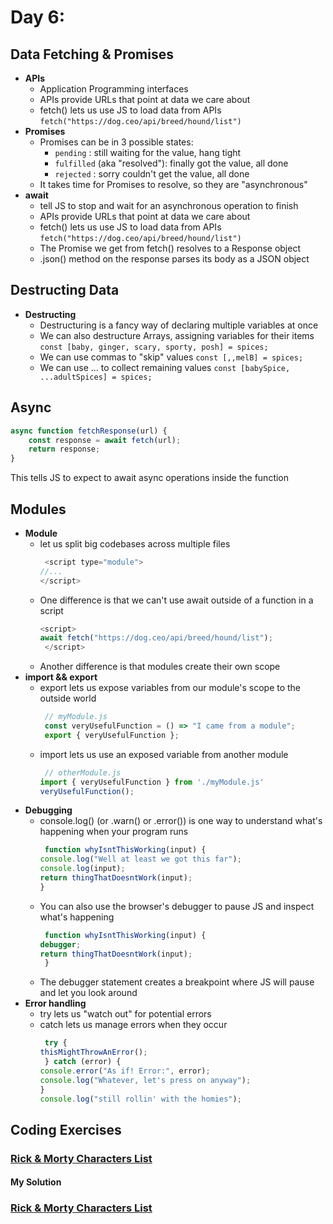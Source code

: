 
# Day 6: 
## Data Fetching & Promises
* **APIs**
  - Application Programming interfaces
  - APIs provide URLs that point at data we care about
  - fetch() lets us use JS to load data from APIs `fetch("https://dog.ceo/api/breed/hound/list")`
* **Promises**
  - Promises can be in 3 possible states:
     - `pending` : still waiting for the value, hang tight
     - `fulfilled` (aka "resolved"): finally got the value, all done
     - `rejected` : sorry couldn't get the value, all done
  - It takes time for Promises to resolve, so they are "asynchronous"
* **await**
  - tell JS to stop and wait for an asynchronous operation to finish
  - APIs provide URLs that point at data we care about
  - fetch() lets us use JS to load data from APIs `fetch("https://dog.ceo/api/breed/hound/list")`
  - The Promise we get from fetch() resolves to a Response object
  - .json() method on the response parses its body as a JSON object
## Destructing Data
* **Destructing**
  - Destructuring is a fancy way of declaring multiple variables at once
  - We can also destructure Arrays, assigning variables for their items `const [baby, ginger, scary, sporty, posh] = spices;`
  - We can use commas to "skip" values `const [,,melB] = spices;`
  - We can use ... to collect remaining values `const [babySpice, ...adultSpices] = spices;`
## Async
```javascript
async function fetchResponse(url) {
    const response = await fetch(url);
    return response;
}
```
This tells JS to expect to await async operations inside the function

## Modules
* **Module**
  - let us split big codebases across multiple files
    ```javascript
     <script type="module">
    //...
    </script>
    ```
  - One difference is that we can't use await outside of a function in a script
    ```javascript
    <script>
    await fetch("https://dog.ceo/api/breed/hound/list");
     </script>
    ```
  - Another difference is that modules create their own scope
* **import && export**
  - export lets us expose variables from our module's scope to the outside world
    ```javascript
     // myModule.js
     const veryUsefulFunction = () => "I came from a module";
     export { veryUsefulFunction };
    ```
  - import lets us use an exposed variable from another module
    ```javascript
     // otherModule.js
    import { veryUsefulFunction } from './myModule.js'
    veryUsefulFunction();
    ```
* **Debugging**
  - console.log() (or .warn() or .error()) is one way to understand what's happening when your program runs
    ```javascript
     function whyIsntThisWorking(input) {
    console.log("Well at least we got this far");
    console.log(input);
    return thingThatDoesntWork(input);
    }
    ```
  - You can also use the browser's debugger to pause JS and inspect what's happening
    ```javascript
     function whyIsntThisWorking(input) {
    debugger;
    return thingThatDoesntWork(input);
     } 
    ```
  - The debugger statement creates a breakpoint where JS will pause and let you look around
* **Error handling**
  - try lets us "watch out" for potential errors
  - catch lets us manage errors when they occur
    ```javascript
     try {
    thisMightThrowAnError();
     } catch (error) {
    console.error("As if! Error:", error); 
    console.log("Whatever, let's press on anyway");
    }
    console.log("still rollin' with the homies");
    ```
 



## Coding Exercises

### [Rick & Morty Characters List](https://github.com/orjwan-alrajaby/gsg-QA-Nablus-training-2023/blob/main/learning-sprint-1/week1%20-%20javascript-from-first-steps-to-professional/day%206/task.md)

#### My Solution
### [Rick & Morty Characters List](https://github.com/NesrinAbuMnezel/Rick-Morty-)

